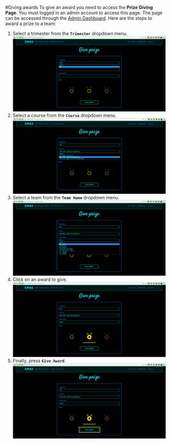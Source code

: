 #Giving awards
To give an award you need to access the **Prize Giving Page**. You must logged in an admin account to access this page. The page can be accessed through the [Admin Dashboard](). Here are the steps to award a prize to a team:

1. Select a trimester from the **`Trimester`** dropdown menu.
![Select trimester](011181062/1.png)
2. Select a course from the **`Course`** dropdown menu.
![Select course](011181062/2.png)
3. Select a team from the **`Team Name`** dropdown menu.
![Select team name](011181062/3.png)
4. Click on an award to give.
![click prize](011181062/4.png)
5. Finally, press **`Give Award`**.
![award prize](011181062/5.png)

